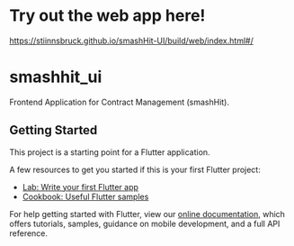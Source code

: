 # Try out the web app here!
https://stiinnsbruck.github.io/smashHit-UI/build/web/index.html#/

# smashhit_ui

Frontend Application for Contract Management (smashHit).

## Getting Started

This project is a starting point for a Flutter application.

A few resources to get you started if this is your first Flutter project:

- [Lab: Write your first Flutter app](https://flutter.dev/docs/get-started/codelab)
- [Cookbook: Useful Flutter samples](https://flutter.dev/docs/cookbook)

For help getting started with Flutter, view our
[online documentation](https://flutter.dev/docs), which offers tutorials,
samples, guidance on mobile development, and a full API reference.
